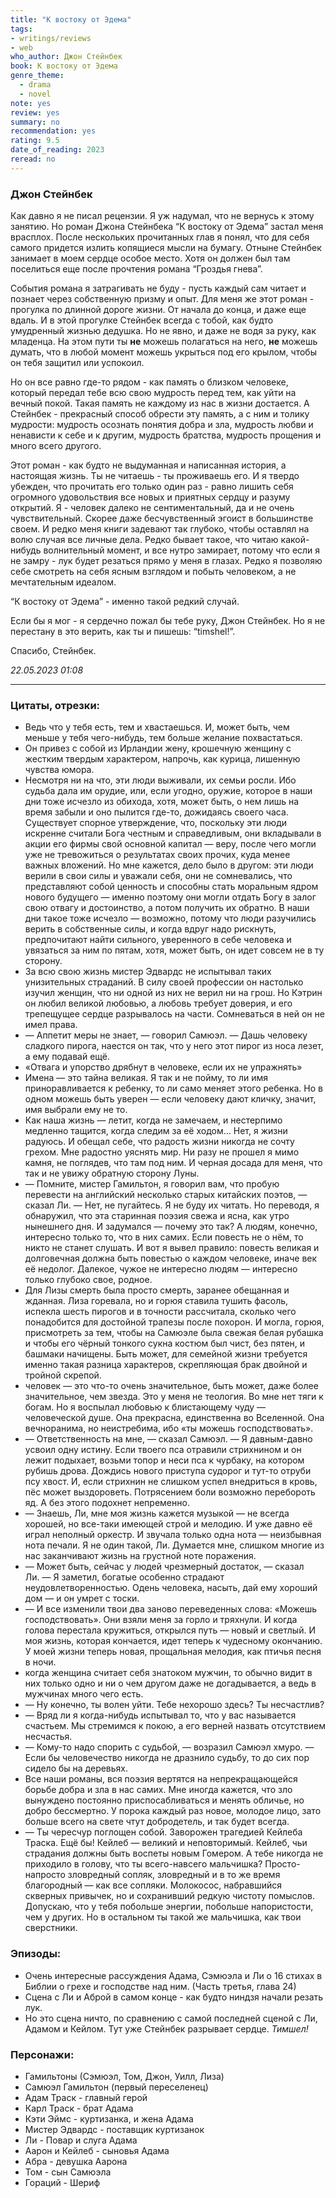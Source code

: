 ```yaml
---
title: "К востоку от Эдема"
tags: 
- writings/reviews
- web
who_author: Джон Стейнбек
book: К востоку от Эдема
genre_theme:
  - drama
  - novel
note: yes
review: yes
summary: no
recommendation: yes
rating: 9.5
date_of_reading: 2023
reread: no
---
```

### Джон Стейнбек

Как давно я не писал рецензии. Я уж надумал, что не вернусь к этому занятию. Но роман Джона Стейнбека “К востоку от Эдема” застал меня врасплох. После нескольких прочитанных глав я понял, что для себя самого придется излить копящиеся мысли на бумагу. Отныне Стейнбек занимает в моем сердце особое место. Хотя он должен был там поселиться еще после прочтения романа “Гроздья гнева”.

События романа я затрагивать не буду - пусть каждый сам читает и познает через собственную призму и опыт. Для меня же этот роман - прогулка по длинной дороге жизни. От начала до конца, и даже еще вдаль. И в этой прогулке Стейнбек всегда с тобой, как будто умудренный жизнью дедушка. Но не явно, и даже не водя за руку, как младенца. На этом пути ты **не** можешь полагаться на него, **не** можешь думать, что в любой момент можешь укрыться под его крылом, чтобы он тебя защитил или успокоил.

Но он все равно где-то рядом - как память о близком человеке, который передал тебе всю свою мудрость перед тем, как уйти на вечный покой. Такая память не каждому из нас в жизни достается. А Стейнбек - прекрасный способ обрести эту память, а с ним и толику мудрости: мудрость осознать понятия добра и зла, мудрость любви и ненависти к себе и к другим, мудрость братства, мудрость прощения и много всего другого.

Этот роман - как будто не выдуманная и написанная история, а настоящая жизнь. Ты не читаешь - ты проживаешь его. И я твердо убежден, что прочитать его только один раз - равно лишить себя огромного удовольствия все новых и приятных сердцу и разуму открытий.
Я - человек далеко не сентиментальный, да и не очень чувствительный. Скорее даже бесчувственный эгоист в большинстве своем. И редко меня книги задевают так глубоко, чтобы оставлял на волю случая все личные дела. Редко бывает такое, что читаю какой-нибудь волнительный момент, и все нутро замирает, потому что если я не замру - лук будет резаться прямо у меня в глазах. Редко я позволяю себе смотреть на себя ясным взглядом и побыть человеком, а не мечтательным идеалом.

“К востоку от Эдема” - именно такой редкий случай.

Если бы я мог - я сердечно пожал бы тебе руку, Джон Стейнбек. Но я не перестану в это верить, как ты и пишешь: “timshel!”.

Спасибо, Стейнбек.
  
_22.05.2023 01:08_

---
### Цитаты, отрезки:

- Ведь что у тебя есть, тем и хвастаешься. И, может быть, чем меньше у тебя чего-нибудь, тем больше желание похвастаться.
- Он привез с собой из Ирландии жену, крошечную женщину с жестким твердым характером, напрочь, как курица, лишенную чувства юмора.
- Несмотря ни на что, эти люди выживали, их семьи росли. Ибо судьба дала им орудие, или, если угодно, оружие, которое в наши дни тоже исчезло из обихода, хотя, может быть, о нем лишь на время забыли и оно пылится где-то, дожидаясь своего часа. Существует спорное утверждение, что, поскольку эти люди искренне считали Бога честным и справедливым, они вкладывали в акции его фирмы свой основной капитал — веру, после чего могли уже не тревожиться о результатах своих прочих, куда менее важных вложений. Но мне кажется, дело было в другом: эти люди верили в свои силы и уважали себя, они не сомневались, что представляют собой ценность и способны стать моральным ядром нового будущего — именно поэтому они могли отдать Богу в залог свою отвагу и достоинство, а потом получить их обратно. В наши дни такое тоже исчезло — возможно, потому что люди разучились верить в собственные силы, и когда вдруг надо рискнуть, предпочитают найти сильного, уверенного в себе человека и увязаться за ним по пятам, хотя, может быть, он идет совсем не в ту сторону.
- За всю свою жизнь мистер Эдвардс не испытывал таких унизительных страданий. В силу своей профессии он настолько изучил женщин, что ни одной из них не верил ни на грош. Но Кэтрин он любил великой любовью, а любовь требует доверия, и его трепещущее сердце разрывалось на части. Сомневаться в ней он не имел права.
- — Аппетит меры не знает, — говорил Самюэл. — Дашь человеку сладкого пирога, наестся он так, что у него этот пирог из носа лезет, а ему подавай ещё.
- «Отвага и упорство дрябнут в человеке, если их не упражнять»
- Имена — это тайна великая. Я так и не пойму, то ли имя приноравливается к ребенку, то ли само меняет этого ребенка. Но в одном можешь быть уверен — если человеку дают кличку, значит, имя выбрали ему не то.
- Как наша жизнь — летит, когда не замечаем, и нестерпимо медленно тащится, когда следим за её ходом… Нет, я жизни радуюсь. И обещал себе, что радость жизни никогда не сочту грехом. Мне радостно уяснять мир. Ни разу не прошел я мимо камня, не поглядев, что там под ним. И черная досада для меня, что так и не увижу обратную сторону Луны.
- — Помните, мистер Гамильтон, я говорил вам, что пробую перевести на английский несколько старых китайских поэтов, — сказал Ли. — Нет, не пугайтесь. Я не буду их читать. Но переводя, я обнаружил, что эта старинная поэзия свежа и ясна, как утро нынешнего дня. И задумался — почему это так? А людям, конечно, интересно только то, что в них самих. Если повесть не о нём, то никто не станет слушать. И вот я вывел правило: повесть великая и долговечная должна быть повестью о каждом человеке, иначе век её недолог. Далекое, чужое не интересно людям — интересно только глубоко свое, родное.
- Для Лизы смерть была просто смерть, заранее обещанная и жданная. Лиза горевала, но и горюя ставила тушить фасоль, испекла шесть пирогов и в точности рассчитала, сколько чего понадобится для достойной трапезы после похорон. И могла, горюя, присмотреть за тем, чтобы на Самюэле была свежая белая рубашка и чтобы его чёрный тонкого сукна костюм был чист, без пятен, и башмаки начищены. Быть может, для семейной жизни требуется именно такая разница характеров, скрепляющая брак двойной и тройной скрепой.
- человек — это что-то очень значительное, быть может, даже более значительное, чем звезда. Это у меня не теология. Во мне нет тяги к богам. Но я воспылал любовью к блистающему чуду — человеческой душе. Она прекрасна, единственна во Вселенной. Она вечноранима, но неистребима, ибо «ты можешь господствовать».
- — Ответственность на мне, — сказал Самюэл. — Я давным-давно усвоил одну истину. Если твоего пса отравили стрихнином и он лежит подыхает, возьми топор и неси пса к чурбаку, на котором рубишь дрова. Дождись нового приступа судорог и тут-то отруби псу хвост. И, если стрихнин не слишком успел внедриться в кровь, пёс может выздороветь. Потрясением боли возможно перебороть яд. А без этого подохнет непременно.
- — Знаешь, Ли, мне моя жизнь кажется музыкой — не всегда хорошей, но все-таки имеющей строй и мелодию. И уже давно её играл неполный оркестр. И звучала только одна нота — неизбывная нота печали. Я не один такой, Ли. Думается мне, слишком многие из нас заканчивают жизнь на грустной ноте поражения.  
- — Может быть, сейчас у людей чрезмерный достаток, — сказал Ли. — Я заметил, богатые особенно страдают неудовлетворенностью. Одень человека, насыть, дай ему хороший дом — и он умрет с тоски.  
- — И все изменили твои два заново переведенных слова: «Можешь господствовать». Они взяли меня за горло и тряхнули. И когда голова перестала кружиться, открылся путь — новый и светлый. И моя жизнь, которая кончается, идет теперь к чудесному окончанию. У моей жизни теперь новая, прощальная мелодия, как птичья песня в ночи.  
- когда женщина считает себя знатоком мужчин, то обычно видит в них только одно и ни о чем другом даже не догадывается, а ведь в мужчинах много чего есть.
- — Ну конечно, ты волен уйти. Тебе нехорошо здесь? Ты несчастлив?  
- — Вряд ли я когда-нибудь испытывал то, что у вас называется счастьем. Мы стремимся к покою, а его верней назвать отсутствием несчастья.  
- — Кому-то надо спорить с судьбой, — возразил Самюэл хмуро. — Если бы человечество никогда не дразнило судьбу, то до сих пор сидело бы на деревьях.
- Все наши романы, вся поэзия вертятся на непрекращающейся борьбе добра и зла в нас самих. Мне иногда кажется, что зло вынуждено постоянно приспосабливаться и менять обличье, но добро бессмертно. У порока каждый раз новое, молодое лицо, зато больше всего на свете чтут добродетель, и так будет всегда.
- — Ты чересчур поглощен собой. Заворожен трагедией Кейлеба Траска. Ещё бы! Кейлеб — великий и неповторимый. Кейлеб, чьи страдания должны быть воспеты новым Гомером. А тебе никогда не приходило в голову, что ты всего-навсего мальчишка? Просто-напросто зловредный сопляк, зловредный и в то же время благородный — как все сопляки. Молокосос, набравшийся скверных привычек, но и сохранивший редкую чистоту помыслов. Допускаю, что у тебя побольше энергии, побольше напористости, чем у других. Но в остальном ты такой же мальчишка, как твои сверстники.
### Эпизоды:
- Очень интересные рассуждения Адама, Сэмюэла и Ли о 16 стихах в Библии о грехе и господстве над ним. (Часть третья, глава 24)
- Сцена с Ли и Аброй в самом конце - как будто ниндзя начали резать лук.
- Но это сцена ничто, по сравнению с самой последней сценой с Ли, Адамом и Кейлом. Тут уже Стейнбек разрывает сердце. _Тимшел!_
### Персонажи:
- Гамильтоны (Сэмюэл, Том, Джон, Уилл, Лиза)
- Самюэл Гамильтон (первый переселенец)
- Адам Траск - главный герой
- Карл Траск - брат Адама
- Кэти Эймс - куртизанка, и жена Адама
- Мистер Эдвардс - поставщик куртизанок
- Ли - Повар и слуга Адама
- Аарон и Кейлеб - сыновья Адама
- Абра - девушка Аарона
- Том - сын Самюэла
- Гораций - Шериф